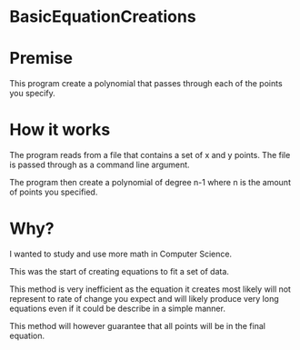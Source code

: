 # BasicEquationCreations
<h1>Premise</h1>
<p>This program create a polynomial that passes through each of the points you specify.</p>

<h1>How it works</h1>
<p>The program reads from a file that contains a set of x and y points. The file is passed through as a command line argument.</p>
<p>The program then create a polynomial of degree n-1 where n is the amount of points you specified.</p>

<h1>Why?</h1>
<p>I wanted to study and use more math in Computer Science.</p>
<p>This was the start of creating equations to fit a set of data.</p>
<p>This method is very inefficient as the equation it creates most likely will not represent to rate of change you expect and will likely produce very long equations even if it could be describe in a simple manner.</p>
<p>This method will however guarantee that all points will be in the final equation.</p>
